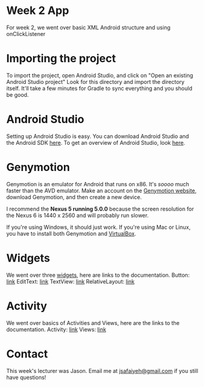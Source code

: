 # Week 2 App
For week 2, we went over basic XML Android structure and using onClickListener

# Importing the project
To import the project, open Android Studio, and click on "Open an existing Android Studio project"
Look for this directory and import the directory itself. It'll take a few minutes for Gradle to sync everything and
you should be good.

# Android Studio
Setting up Android Studio is easy. You can download Android Studio and the Android SDK [here](http://developer.android.com/sdk/index.html). To get an overview of Android Studio, look [here](http://developer.android.com/tools/studio/index.html).

# Genymotion
Genymotion is an emulator for Android that runs on x86. It's *soooo* much faster than the AVD emulator. Make an account on the [Genymotion website](https://www.genymotion.com/#!/), download Genymotion, and then create a new device.

I recommend the **Nexus 5 running 5.0.0** because the screen resolution for the Nexus 6 is 1440 x 2560 and will probably run slower.

If you're using Windows, it should just work. If you're using Mac or Linux, you have to install both Genymotion and [VirtualBox](https://www.virtualbox.org/wiki/Downloads).

# Widgets
We went over three [widgets](http://developer.android.com/design/patterns/widgets.html), here are links to the documentation.
Button:         [link](http://developer.android.com/reference/android/widget/Button.html)
EditText:       [link](http://developer.android.com/reference/android/widget/EditText.html)
TextView:       [link](http://developer.android.com/reference/android/widget/TextView.html)
RelativeLayout: [link](http://developer.android.com/reference/android/widget/RelativeLayout.html)

# Activity
We went over basics of Activities and Views, here are the links to the documentation.
Activity: [link](http://developer.android.com/reference/android/app/Activity.html)
Views:    [link](http://developer.android.com/reference/android/view/View.html)

# Contact
This week's lecturer was Jason. Email me at jsafaiyeh@gmail.com if you still have questions!
